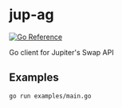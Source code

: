 # jup-ag
[![Go Reference](https://pkg.go.dev/badge/github.com/jtomada/jup-ag.svg)](https://pkg.go.dev/github.com/jtomada/jup-ag)

Go client for Jupiter's Swap API

## Examples
```
go run examples/main.go
```